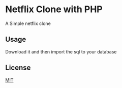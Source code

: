 # Netflix Clone with PHP

A Simple netflix clone

## Usage

Download it and then  import the sql to your database

## License
[MIT](https://amibbaictsolutions.com)

